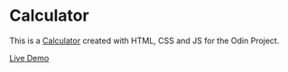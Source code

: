 # Calculator
This is a [Calculator](https://www.theodinproject.com/paths/foundations/courses/foundations/lessons/calculator) created with HTML, CSS and JS for the Odin Project.

[Live Demo](https://sjofrem.github.io/calculator/)